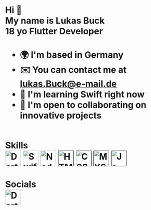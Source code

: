 <h1>Hi 👋 <br>
My name is Lukas Buck<br>
18 yo Flutter Developer<h1>

* 🌍 I'm based in Germany<br>
* ✉️ You can contact me at lukas.Buck@e-mail.de <br>
* 🧠 I'm learning Swift right now<br>
* 🤝 I'm open to collaborating on innovative projects<br>
<br>
Skills
<br>
<a href="https://dart.dev/"><img alt="DartLogo" src="https://upload.wikimedia.org/wikipedia/commons/thumb/c/c6/Dart_logo.png/600px-Dart_logo.png?20220718193800" width="50" 
     height="50" ><a>
<a href="https://flutter.dev/"><img alt="Swift" src="https://cdn.discordapp.com/attachments/1098331063064993906/1098937417752395806/355-3557482_flutter-logo-png-transparent-png-removebg-preview.png" width="50" 
     height="50" ><a>
<a href="https://nodejs.org/en"><img alt="Nodejs" src="https://cdn.discordapp.com/attachments/1098331063064993906/1098939229024817152/png-transparent-js-logo-node-logos-and-brands-icon-removebg-preview.png" width="50" 
     height="50" ><a>
<a href=""><img alt="HTML" src="https://cdn.discordapp.com/attachments/1098331063064993906/1098940242452549732/html-5-icon-removebg-preview.png" width="50" 
     height="50" ><a>
<a href=""><img alt="CSS" src="https://logospng.org/download/css-3/logo-css-3-2048.png" width="50" 
     height="50" ><a>
<a href=""><img alt="MYSQL" src="https://cdn-icons-png.flaticon.com/512/5968/5968313.png" width="50" 
     height="50" ><a>
<a href=""><img alt="Js" src="https://cdn.discordapp.com/attachments/1098331063064993906/1098992569305796638/png-clipart-javascript-open-logo-number-js-angle-text-thumbnail-removebg-preview.png" width="50" 
     height="50" ><a><br><br>
Socials<br>
<a href="https://www.linkedin.com/in/lukas-buck-664384237/"><img alt="DartLogo" src="https://cdn.discordapp.com/attachments/1098331063064993906/1099225791381905429/Linkedin-logo-on-transparent-Background-PNG--removebg-preview_1.png" width="50" 
     height="50" ><a>
     
     
